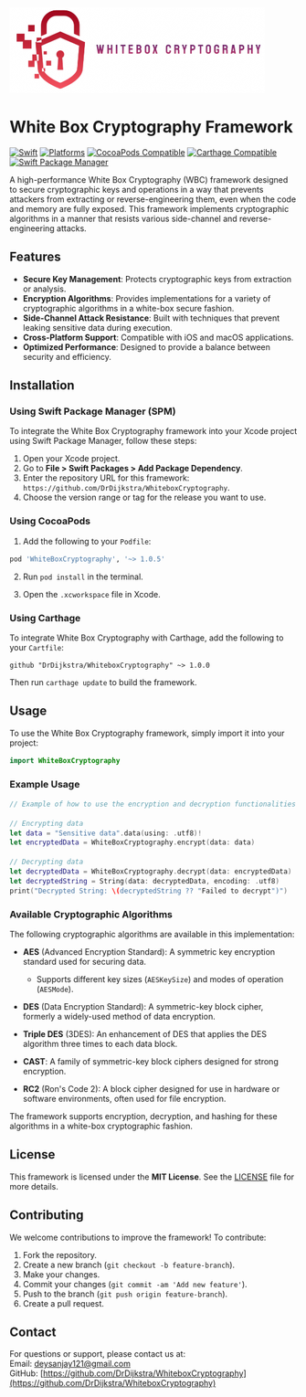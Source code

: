 <img src="https://raw.githubusercontent.com/DrDijkstra/WhiteboxCryptography/develop/Images/wbc.png" alt="White Box Cryptography Logo" height="150">


# White Box Cryptography Framework

[![Swift](https://img.shields.io/badge/Swift-5.9_5.10_6.0-orange?style=flat-square)](https://img.shields.io/badge/Swift-5.9_5.10_6.0-Orange?style=flat-square)
[![Platforms](https://img.shields.io/badge/Platforms-macOS_iOS_tvOS_watchOS_visionOS-yellowgreen?style=flat-square)](https://img.shields.io/badge/Platforms-macOS_iOS_tvOS_watchOS_visionOS-Green?style=flat-square)
[![CocoaPods Compatible](https://img.shields.io/cocoapods/v/WhiteboxCryptographySDK.svg?style=flat-square)](https://img.shields.io/cocoapods/v/WhiteboxCryptographySDK.svg)
[![Carthage Compatible](https://img.shields.io/badge/Carthage-compatible-4BC51D.svg?style=flat-square)](https://github.com/Carthage/Carthage)
[![Swift Package Manager](https://img.shields.io/badge/Swift_Package_Manager-compatible-orange?style=flat-square)](https://img.shields.io/badge/Swift_Package_Manager-compatible-orange?style=flat-square)


A high-performance White Box Cryptography (WBC) framework designed to secure cryptographic keys and operations in a way that prevents attackers from extracting or reverse-engineering them, even when the code and memory are fully exposed. This framework implements cryptographic algorithms in a manner that resists various side-channel and reverse-engineering attacks.

## Features

- **Secure Key Management**: Protects cryptographic keys from extraction or analysis.
- **Encryption Algorithms**: Provides implementations for a variety of cryptographic algorithms in a white-box secure fashion.
- **Side-Channel Attack Resistance**: Built with techniques that prevent leaking sensitive data during execution.
- **Cross-Platform Support**: Compatible with iOS and macOS applications.
- **Optimized Performance**: Designed to provide a balance between security and efficiency.

## Installation

### Using Swift Package Manager (SPM)

To integrate the White Box Cryptography framework into your Xcode project using Swift Package Manager, follow these steps:

1. Open your Xcode project.
2. Go to **File > Swift Packages > Add Package Dependency**.
3. Enter the repository URL for this framework: `https://github.com/DrDijkstra/WhiteboxCryptography`.
4. Choose the version range or tag for the release you want to use.

### Using CocoaPods

1. Add the following to your `Podfile`:

```ruby
pod 'WhiteBoxCryptography', '~> 1.0.5'
```

2. Run `pod install` in the terminal.

3. Open the `.xcworkspace` file in Xcode.

### Using Carthage

To integrate White Box Cryptography with Carthage, add the following to your `Cartfile`:

```
github "DrDijkstra/WhiteboxCryptography" ~> 1.0.0
```

Then run `carthage update` to build the framework.

## Usage

To use the White Box Cryptography framework, simply import it into your project:

```swift
import WhiteBoxCryptography
```

### Example Usage

```swift
// Example of how to use the encryption and decryption functionalities

// Encrypting data
let data = "Sensitive data".data(using: .utf8)!
let encryptedData = WhiteBoxCryptography.encrypt(data: data)

// Decrypting data
let decryptedData = WhiteBoxCryptography.decrypt(data: encryptedData)
let decryptedString = String(data: decryptedData, encoding: .utf8)
print("Decrypted String: \(decryptedString ?? "Failed to decrypt")")
```

### Available Cryptographic Algorithms

The following cryptographic algorithms are available in this implementation:

- **AES** (Advanced Encryption Standard): A symmetric key encryption standard used for securing data.
  - Supports different key sizes (`AESKeySize`) and modes of operation (`AESMode`).
  
- **DES** (Data Encryption Standard): A symmetric-key block cipher, formerly a widely-used method of data encryption.

- **Triple DES** (3DES): An enhancement of DES that applies the DES algorithm three times to each data block.

- **CAST**: A family of symmetric-key block ciphers designed for strong encryption.

- **RC2** (Ron's Code 2): A block cipher designed for use in hardware or software environments, often used for file encryption.

The framework supports encryption, decryption, and hashing for these algorithms in a white-box cryptographic fashion.

## License

This framework is licensed under the **MIT License**. See the [LICENSE](LICENSE) file for more details.

## Contributing

We welcome contributions to improve the framework! To contribute:

1. Fork the repository.
2. Create a new branch (`git checkout -b feature-branch`).
3. Make your changes.
4. Commit your changes (`git commit -am 'Add new feature'`).
5. Push to the branch (`git push origin feature-branch`).
6. Create a pull request.

## Contact

For questions or support, please contact us at:  
Email: deysanjay121@gmail.com  
GitHub: [https://github.com/DrDijkstra/WhiteboxCryptography](https://github.com/DrDijkstra/WhiteboxCryptography)

